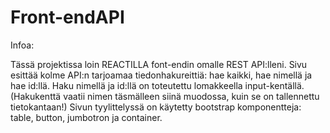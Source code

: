 # Front-endAPI

Infoa:

Tässä projektissa loin REACTILLA font-endin omalle REST API:lleni. 
Sivu esittää kolme API:n tarjoamaa tiedonhakureittiä: hae kaikki, hae nimellä ja hae id:llä.
Haku nimellä ja id:llä on toteutettu lomakkeella input-kentällä. (Hakukenttä vaatii nimen täsmälleen siinä muodossa, kuin se on tallennettu tietokantaan!)
Sivun tyylittelyssä on käytetty bootstrap komponentteja: table, button, jumbotron ja container.


